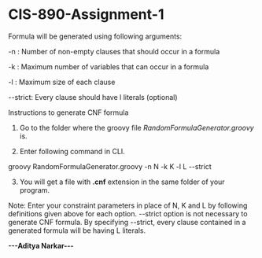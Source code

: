 # CIS-890-Assignment-1

Formula will be generated using following arguments:

-n <N>: Number of non-empty clauses that should occur in a formula

-k <K>: Maximum number of variables that can occur in a formula

-l <L>: Maximum size of each clause

--strict: Every clause should have l literals (optional)

Instructions to generate CNF formula

1. Go to the folder where the groovy file *RandomFormulaGenerator.groovy* is.

2. Enter following command in CLI.

 groovy RandomFormulaGenerator.groovy -n N -k K -l L --strict

3. You will get a file with **.cnf** extension in the same folder of your program.

Note: Enter your constraint parameters in place of N, K and L by following definitions given above for each option. --strict option is not necessary to generate CNF formula. By specifying --strict, every clause contained in a generated formula will be having L literals.

**---Aditya Narkar---**
